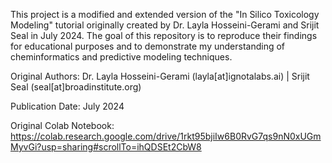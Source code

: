 This project is a modified and extended version of the "In Silico Toxicology Modeling" tutorial originally created by Dr. Layla Hosseini-Gerami and Srijit Seal in July 2024. The goal of this repository is to reproduce their findings for educational purposes and to demonstrate my understanding of cheminformatics and predictive modeling techniques.

Original Authors: Dr. Layla Hosseini-Gerami (layla[at]ignotalabs.ai) | Srijit Seal (seal[at]broadinstitute.org)

Publication Date: July 2024

Original Colab Notebook: https://colab.research.google.com/drive/1rkt95bjiIw6B0RvG7qs9nN0xUGmMyvGi?usp=sharing#scrollTo=ihQDSEt2CbW8
